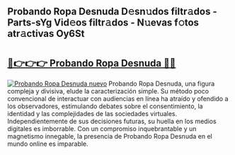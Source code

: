 ## Probando Ropa Desnuda D𝚎sn𝚞dos filtr𝚊dos - Parts-sYg Vid𝚎os filtr𝚊dos - N𝚞evas f𝚘tos atr𝚊ctivas Oy6St

# <h2><a href="http://mbc11t.tromn.icu/?c=Probando+Ropa+Desnuda">🔗👉👉👉 Probando Ropa Desnuda 🔗🔗</a></h2>

[![Probando Ropa Desnuda nuevo](https://i.imgur.com/pEAQMta.gif)](http://mbc11t.tromn.icu/?c=Probando+Ropa+Desnuda)
Probando Ropa Desnuda, una figura compleja y divisiva, elude la caracterización simple. Su método poco convencional de interactuar con audiencias en línea ha atraído y ofendido a los observadores, estimulando debates sobre el consentimiento, la identidad y las complejidades de las sociedades virtuales. Independientemente de sus decisiones futuras, su huella en los medios digitales es imborrable. Con un compromiso inquebrantable y un magnetismo innegable, la presencia de Probando Ropa Desnuda en el mundo online es imparable.
